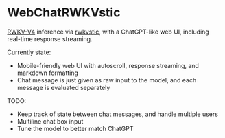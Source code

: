# WebChatRWKVstic

[RWKV-V4](https://github.com/BlinkDL/RWKV-LM) inference via
[rwkvstic](https://github.com/harrisonvanderbyl/rwkvstic), with a ChatGPT-like
web UI, including real-time response streaming.

Currently state:

- Mobile-friendly web UI with autoscroll, response streaming, and markdown
  formatting
- Chat message is just given as raw input to the model, and each message is
  evaluated separately

TODO:

- Keep track of state between chat messages, and handle multiple users
- Multiline chat box input
- Tune the model to better match ChatGPT
